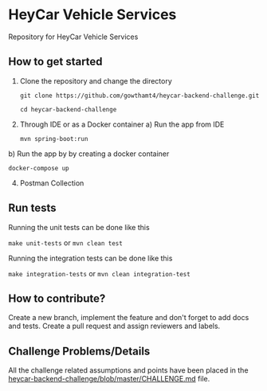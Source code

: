 # HeyCar Vehicle Services

Repository for HeyCar Vehicle Services

## How to get started

1. Clone the repository and change the directory

   `git clone https://github.com/gowthamt4/heycar-backend-challenge.git`

   `cd heycar-backend-challenge`

2. Through IDE or as a Docker container
 a) Run the app from IDE

   `mvn spring-boot:run`


 b) Run the app by by creating a docker container

  `docker-compose up`

4. Postman Collection


## Run tests

Running the unit tests can be done like this

`make unit-tests` or `mvn clean test`

Running the integration tests can be done like this

`make integration-tests` or `mvn clean integration-test`

## How to contribute?

Create a new branch, implement the feature and don't forget to add docs and tests. Create a pull request and assign reviewers and labels.

## Challenge Problems/Details

All the challenge related assumptions and points have been placed in the [heycar-backend-challenge/blob/master/CHALLENGE.md](CHALLENGE.md) file.
